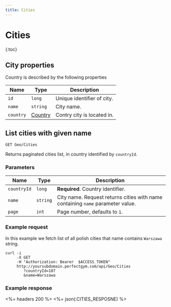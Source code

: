 ```yaml
---
title: Cities
---
```


# Cities

{:toc}


## <a name="properties"></a>City properties

Country is described by the following properties

Name         | Type     		  | Description
-------------|--------------------|-----------------------
`id`         |`long`    		  | Unique identifier of city.
`name`       |`string`  		  | City name.
`country` 	 |[Country][Country]  | Contry city is located in.




## List cities with given name

    GET Geo/Cities

Returns paginated cities list, in country identified by `countryId`.


### Parameters

Name    	| Type     | Description
------------|----------|---------------------
`countryId`	|`long`	   | **Required**. Country identifier.
`name`  	|`string`  | City name. Request returns cities with name containing `name` parameter value.
`page`  	|`int`     | Page number, defaults to `1`.


### Example request

In this example we fetch list of all polish cities that name contains `Warszawa` string.

``` command-line
curl -i 
     -X GET 
     -H "Authorization: Bearer  $ACCESS_TOKEN"  
     http://yoursubdomain.perfectgym.com/api/Geo/Cities
     	?countryId=187
     	&name=Warszawa
```


### Example response

<%= headers 200 %>
<%= json(:CITIES_RESPOSNE) %>


[Country]: /api/miscellaneous/countries#properties
